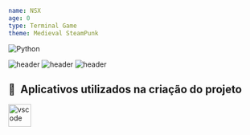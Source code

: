 ```yaml
name: NSX
age: 0
type: Terminal Game
theme: Medieval SteamPunk
```
![Python](https://img.shields.io/badge/python-3670A0?style=for-the-badge&logo=python&logoColor=ffdd54)


![header](https://capsule-render.vercel.app/api?type=rounded&height=100&fontSize=50&text=Game%20NSX!&desc=My%20First%20Project&descAlign=70&animation=fadeIn&descAlignY=80)
![header](https://capsule-render.vercel.app/api?type=egg)
![header](https://capsule-render.vercel.app/api?type=transparent&&fontColor=ffffff&text=SOBRE%20O%20GAME&desc=Apenas%20um%20game%20totalmente%20interativo%20por%20terminal%20para%20alegrar%20seus%20dias%20mais%20estressantes!&descAlignY=90&)


<h2> 🚀 &nbsp;Aplicativos utilizados na criação do projeto</h2>
<p align="left">
<img src="https://cdn.jsdelivr.net/gh/devicons/devicon/icons/vscode/vscode-original.svg" alt="vscode" width="45" height="45"/>
